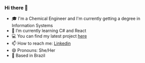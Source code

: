 ### Hi there 👋

- 🎓 I'm a Chemical Engineer and I'm currently getting a degree in Information Systems
- 📖 I’m currently learning C# and React
- 💻 You can find my latest project [here](https://github.com/mariavitoriav/OdeToFood)
- 📫 How to reach me: [Linkedin](https://www.linkedin.com/in/m-vitoria-vasconcelos)
- 😄 Pronouns: She/Her
- 🏡 Based in Brazil
